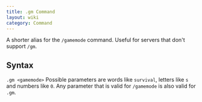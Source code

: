```yaml
---
title: .gm Command
layout: wiki
category: Command
---
```

A shorter alias for the `/gamemode` command. Useful for servers that don't support `/gm`.

## Syntax
`.gm <gamemode>` Possible parameters are words like `survival`, letters like `s` and numbers like `0`. Any parameter that is valid for `/gamemode` is also valid for `.gm`.
